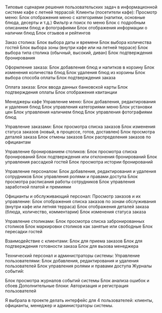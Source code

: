 Типовые сценарии решения пользовательских задач в информационной системе кафе с летней террасой:
Клиенты (посетители кафе):
  Просмотр меню:
  Блок отображения меню с категориями (напитки, основные блюда, десерты и т.д.)
  Фильтр и поиск по меню
  Блок с подробным описанием блюд и фотографиями
  Блок отображения информации о наличии блюд
  Блок отзывов и рейтингов

  Заказ столика:
  Блок выбора даты и времени
  Блок выбора количества гостей
  Блок выбора зоны (внутри кафе или на летней террасе)
  Блок выбора типа столика (обычный, высокий, диван)
  Блок подтверждения бронирования

  Оформление заказа:
  Блок добавления блюд и напитков в корзину
  Блок изменения количества блюд
  Блок удаления блюд из корзины
  Блок выбора способа оплаты
  Блок подтверждения заказа
  
  Оплата заказа:
  Блок ввода данных банковской карты
  Блок подтверждения оплаты
  Блок отображения квитанции

Менеджеры кафе
  Управление меню:
  Блок добавления, редактирования и удаления блюд
  Блок управления категориями меню
  Блок установки цен
  Блок управления наличием блюд
  Блок управления фотографиями блюд

  Управление заказами:
  Блок просмотра списка заказов
  Блок изменения статуса заказов (новый, в процессе, готов, доставлен)
  Блок просмотра деталей заказа
  Блок отмены заказов
  Блок распределения заказов по официантам
  
  Управление бронированием столиков:
  Блок просмотра списка бронирований
  Блок подтверждения или отклонения бронирований
  Блок управления рассадкой гостей
  Блок просмотра истории бронирований
  
  Управление персоналом:
  Блок добавления, редактирования и удаления сотрудников
  Блок управления ролями и правами доступа
  Блок просмотра расписания работы сотрудников
  Блок управления заработной платой и премиями

Официанты и обслуживающий персонал:
  Просмотр заказов и их управление:
  Блок отображения списка заказов по зонам обслуживания (внутри кафе или летняя терраса)
  Блок отображения деталей заказа (блюда, количество, комментарии)
  Блок изменения статуса заказа
  
  Управление столиками:
  Блок просмотра списка забронированных столиков
  Блок маркировки столиков как занятые или свободные
  Блок пересадки гостей
  
  Взаимодействие с клиентами:
  Блок для приема заказов
  Блок для подтверждения готовности заказа
  Блок для вызова менеджера

Технический персонал и администраторы системы:
  Управление пользователями:
  Блок добавления, редактирования и удаления пользователей
  Блок управления ролями и правами доступа
  Журналы событий:

Блок просмотра журналов событий системы
Блок анализа ошибок и сбоев
Дополнительные блоки:
Авторизация и регистрация пользователей

Я выбрала в проекте делать интерфейс для 4 пользователей: клиенты, официанты, менеджер и администраторы системы.
